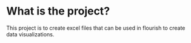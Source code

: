# What is the project?

This project is to create excel files that can be used in flourish to create data visualizations.